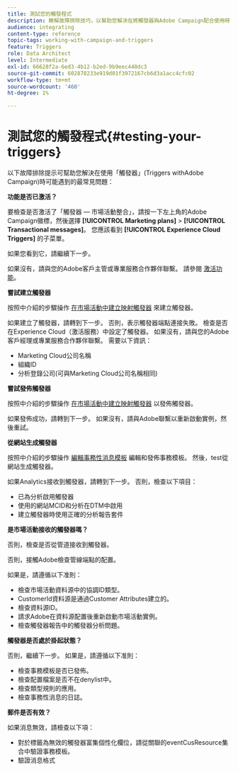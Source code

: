 ```yaml
---
title: 測試您的觸發程式
description: 瞭解故障排除技巧，以幫助您解決在將觸發器與Adobe Campaign配合使用時可能遇到的最常見問題。
audience: integrating
content-type: reference
topic-tags: working-with-campaign-and-triggers
feature: Triggers
role: Data Architect
level: Intermediate
exl-id: 66628f2a-6ed3-4b12-b2ed-9b9eec440dc3
source-git-commit: 602878233e919d01f3972167cb6d3a1acc4cfc02
workflow-type: tm+mt
source-wordcount: '460'
ht-degree: 1%

---
```


# 測試您的觸發程式{#testing-your-triggers}

以下故障排除提示可幫助您解決在使用「觸發器」(Triggers withAdobe Campaign)時可能遇到的最常見問題：

**功能是否已激活？**

要檢查是否激活了「觸發器 — 市場活動整合」，請按一下左上角的Adobe Campaign徽標，然後選擇 **[!UICONTROL Marketing plans]** > **[!UICONTROL Transactional messages]**。 您應該看到 **[!UICONTROL Experience Cloud Triggers]** 的子菜單。

如果您看到它，請繼續下一步。

如果沒有，請與您的Adobe客戶主管或專業服務合作夥伴聯繫。 請參閱 [激活功能](../../integrating/using/configuring-triggers-in-experience-cloud.md#activating-the-functionality)。

**嘗試建立觸發器**

按照中介紹的步驟操作 [在市場活動中建立映射觸發器](../../integrating/using/using-triggers-in-campaign.md#creating-a-mapped-trigger-in-campaign) 來建立觸發器。

如果建立了觸發器，請轉到下一步。 否則，表示觸發器端點連接失敗。 檢查是否在Experience Cloud（激活服務）中設定了觸發器。 如果沒有，請與您的Adobe客戶經理或專業服務合作夥伴聯繫。 需要以下資訊：

* Marketing Cloud公司名稱
* 組織ID
* 分析登錄公司(可與Marketing Cloud公司名稱相同)

**嘗試發佈觸發器**

按照中介紹的步驟操作 [在市場活動中建立映射觸發器](../../integrating/using/using-triggers-in-campaign.md#creating-a-mapped-trigger-in-campaign) 以發佈觸發器。

如果發佈成功，請轉到下一步。 如果沒有，請與Adobe聯繫以重新啟動實例，然後重試。

**從網站生成觸發器**

按照中介紹的步驟操作 [編輯事務性消息模板](../../integrating/using/using-triggers-in-campaign.md#editing-the-transactional-message-template) 編輯和發佈事務模板。 然後，test從網站生成觸發器。

如果Analytics接收到觸發器，請轉到下一步。 否則，檢查以下項目：

* 已為分析啟用觸發器
* 使用的網站MCID和分析在DTM中啟用
* 建立觸發器時使用正確的分析報告套件

**是市場活動接收的觸發器嗎？**

否則，檢查是否從管道接收到觸發器。

否則，接觸Adobe檢查管線端點的配置。

如果是，請遵循以下准則：

* 檢查市場活動資料源中的協調ID類型。
* CustomerId資料源是通過Customer Attributes建立的。
* 檢查資料源ID。
* 請求Adobe在資料源配置後重新啟動市場活動實例。
* 檢查觸發器報告中的觸發器分析問題。

**觸發器是否處於掛起狀態？**

否則，繼續下一步。 如果是，請遵循以下准則：

* 檢查事務模板是否已發佈。
* 檢查配置檔案是否不在denylist中。
* 檢查類型規則的應用。
* 檢查事務性消息的日誌。

**郵件是否有效？**

如果消息無效，請檢查以下項：

* 對於標籤為無效的觸發器富集個性化欄位，請從關聯的eventCusResource集合中驗證事務模板。
* 驗證消息格式
